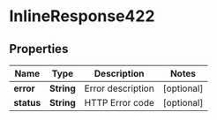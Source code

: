 

# InlineResponse422

## Properties

Name | Type | Description | Notes
------------ | ------------- | ------------- | -------------
**error** | **String** | Error description |  [optional]
**status** | **String** | HTTP Error code |  [optional]



